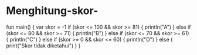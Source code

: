 # Menghitung-skor-
fun main() {     var skor = -1      if (skor &lt;= 100 &amp;&amp; skor >= 81) {         println("A")     } else if (skor &lt;= 80 &amp;&amp; skor >= 71) {         println("B")     } else if (skor &lt;= 70 &amp;&amp; skor >= 61) {         println("C")     } else if (skor >= 0 &amp;&amp; skor &lt;= 60) {         println("D")     } else {         print("Skor tidak diketahui")     } }

